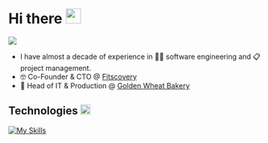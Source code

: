 <h1><b>Hi there</b>   <img src="https://media.giphy.com/media/hvRJCLFzcasrR4ia7z/giphy.gif" width="30"></h1>

<p>
  <a href="https://github.com/DenverCoder1/readme-typing-svg"><img src="https://readme-typing-svg.herokuapp.com?font=Helvetica&size=25&color=2F81F7&duration=2500&pause=500&random=false&width=500&center=false&lines=I'm+Francis+Aguilar;I'm+an+Entrepreneur;A+Fullstack+Software+Engineer;and+a+Project+Manager">
  </a>
</p>

- I have almost a decade of experience in 👨‍💻 software engineering and 📋 project management. 
- 🤓 Co-Founder & CTO @ [Fitscovery](https://fitscovery.com)
- 🍞 Head of IT & Production @ [Golden Wheat Bakery](https://www.facebook.com/goldenwheatbakeryph/)

<h2>Technologies <img src="https://media2.giphy.com/media/QssGEmpkyEOhBCb7e1/giphy.gif?cid=ecf05e47a0n3gi1bfqntqmob8g9aid1oyj2wr3ds3mg700bl&rid=giphy.gif" width=20px></h2>

[![My Skills](https://skillicons.dev/icons?i=azure,aws,gcp,firebase,mysql,git,github,cs,dotnet,angular,nestjs,nodejs,react,nextjs,discord,postman,visualstudio,vscode,ts,js,html,css,bootstrap)](https://skillicons.dev)

<!--
**francisaguilar21/francisaguilar21** is a ✨ _special_ ✨ repository because its `README.md` (this file) appears on your GitHub profile.

Here are some ideas to get you started:

- 🔭 I’m currently working on ...
- 🌱 I’m currently learning ...
- 👯 I’m looking to collaborate on ...
- 🤔 I’m looking for help with ...
- 💬 Ask me about ...
- 📫 How to reach me: ...
- 😄 Pronouns: ...
- ⚡ Fun fact: ...
-->
